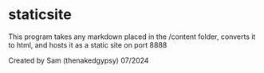 # staticsite

This program takes any markdown placed in the /content folder, converts it to html, and hosts it as a static site on port 8888

Created by Sam (thenakedgypsy) 07/2024